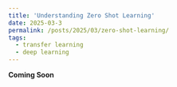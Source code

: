 ```yaml
---
title: 'Understanding Zero Shot Learning'
date: 2025-03-3
permalink: /posts/2025/03/zero-shot-learning/
tags:
  - transfer learning
  - deep learning
---
```

**Coming Soon**